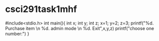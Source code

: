 # csci291task1mhf 
#include<stdio.h>
int main(){
int x;
int y;
int z;
x=1;
y=2;
z=3;
printf("%d. Purchase item  \n %d. admin mode \n %d. Exit",x,y,z)
printf("choose one number:")
}

